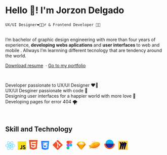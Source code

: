 <div align="left">
  <h1>Hello 👋! I'm Jorzon Delgado </h1>
  <code>UX/UI Designer❤️‍🔥🕵️‍♂️ & Frontend Developer 🧑‍💻</code>
  <br/>
  <br/>
  <p>
    I’m bachelor of graphic design engineering with more than four years of experience,<b> developing webs aplications </b> and <b> user interfaces </b> to web and mobile . Allways I’m learnning different tecnology that are tendency around the world.
  </p>
  <p align="left">
    <a href="https://jorzon.github.io/wux/app/assets/files/JorzonDelgadoCv.pdf">Download resume</a>&nbsp;
    ·
    <a href="https://jorzon.github.io/wux/">Go to my portfolio</a>&nbsp;
  </p>
</div>
<br/>
<p align="left">
   Developer passionate to UX/UI Designer ❤️‍🔥<br/>
   UX/UI Desginer passionate with code 🐉 <br/>
   Designing user interfaces for a happier world with more love 🧡 <br/>
   Developing pages for error 404 🌪 <br/>
</p>
<br/>
<h2 align="leftr">Skill and Technology</h2>
<div align="left">
    <img src="./assets/icons/react.svg"  height="27px"/>&nbsp;
    <img src="./assets/icons/js.svg"  height="27px"/>&nbsp;
    <img src="./assets/icons/html.svg"  height="33px"/>&nbsp;
    <img src="./assets/icons/css-new.svg"  height="28px"/>&nbsp;
    <img src="./assets/icons/git.svg"  height="31px"/>&nbsp;
    <img src="./assets/icons/figma-new.svg"  height="32px"/>&nbsp;
    <img src="./assets/icons/sketch.svg"  height="27px"/>&nbsp;
    <img src="./assets/icons/zeplin.svg"  height="30px"/>&nbsp;
    <img src="./assets/icons/overflow-new.svg"  height="35px"/>&nbsp;
    <img src="./assets/icons/miro.svg"  height="28px"/>&nbsp;

</div>
